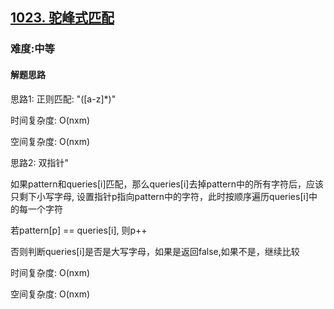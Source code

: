 <h2><a href="https://leetcode.cn/problems/camelcase-matching/">1023. 驼峰式匹配</a></h2>
<h3>难度:中等</h3>
<h4>解题思路</h4>
<p>思路1: 正则匹配: "([a-z]*)"</p>
<p>时间复杂度: O(nxm)</p>
<p>空间复杂度: O(nxm)</p>
<p>思路2: 双指针"</p>
<p>如果pattern和queries[i]匹配，那么queries[i]去掉pattern中的所有字符后，应该只剩下小写字母, 设置指针p指向pattern中的字符，此时按顺序遍历queries[i]中的每一个字符</p>
<p>若pattern[p] == queries[i], 则p++</p>
<p>否则判断queries[i]是否是大写字母，如果是返回false,如果不是，继续比较</p>
<p>时间复杂度: O(nxm)</p>
<p>空间复杂度: O(nxm)</p>
